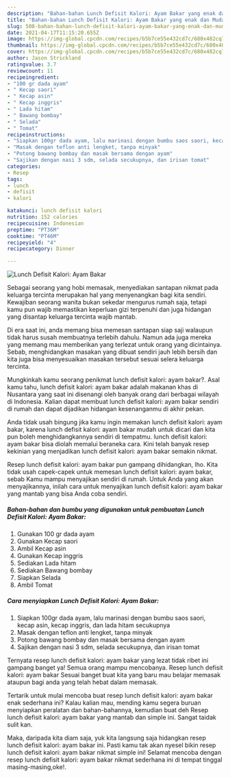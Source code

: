 ```yaml
---
description: "Bahan-bahan Lunch Defisit Kalori: Ayam Bakar yang enak dan Mudah Dibuat"
title: "Bahan-bahan Lunch Defisit Kalori: Ayam Bakar yang enak dan Mudah Dibuat"
slug: 508-bahan-bahan-lunch-defisit-kalori-ayam-bakar-yang-enak-dan-mudah-dibuat
date: 2021-04-17T11:15:20.655Z
image: https://img-global.cpcdn.com/recipes/b5b7ce55e432cd7c/680x482cq70/lunch-defisit-kalori-ayam-bakar-foto-resep-utama.jpg
thumbnail: https://img-global.cpcdn.com/recipes/b5b7ce55e432cd7c/680x482cq70/lunch-defisit-kalori-ayam-bakar-foto-resep-utama.jpg
cover: https://img-global.cpcdn.com/recipes/b5b7ce55e432cd7c/680x482cq70/lunch-defisit-kalori-ayam-bakar-foto-resep-utama.jpg
author: Jason Strickland
ratingvalue: 3.7
reviewcount: 11
recipeingredient:
- "100 gr dada ayam"
- " Kecap saori"
- " Kecap asin"
- " Kecap inggris"
- " Lada hitam"
- " Bawang bombay"
- " Selada"
- " Tomat"
recipeinstructions:
- "Siapkan 100gr dada ayam, lalu marinasi dengan bumbu saos saori, kecap asin, kecap inggris, dan lada hitam secukupnya"
- "Masak dengan teflon anti lengket, tanpa minyak"
- "Potong bawang bombay dan masak bersama dengan ayam"
- "Sajikan dengan nasi 3 sdm, selada secukupnya, dan irisan tomat"
categories:
- Resep
tags:
- lunch
- defisit
- kalori

katakunci: lunch defisit kalori 
nutrition: 152 calories
recipecuisine: Indonesian
preptime: "PT36M"
cooktime: "PT46M"
recipeyield: "4"
recipecategory: Dinner

---
```



![Lunch Defisit Kalori: Ayam Bakar](https://img-global.cpcdn.com/recipes/b5b7ce55e432cd7c/680x482cq70/lunch-defisit-kalori-ayam-bakar-foto-resep-utama.jpg)

Sebagai seorang yang hobi memasak, menyediakan santapan nikmat pada keluarga tercinta merupakan hal yang menyenangkan bagi kita sendiri. Kewajiban seorang  wanita bukan sekedar mengurus rumah saja, tetapi kamu pun wajib memastikan keperluan gizi terpenuhi dan juga hidangan yang disantap keluarga tercinta wajib mantab.

Di era  saat ini, anda memang bisa memesan santapan siap saji walaupun tidak harus susah membuatnya terlebih dahulu. Namun ada juga mereka yang memang mau memberikan yang terlezat untuk orang yang dicintainya. Sebab, menghidangkan masakan yang dibuat sendiri jauh lebih bersih dan kita juga bisa menyesuaikan masakan tersebut sesuai selera keluarga tercinta. 



Mungkinkah kamu seorang penikmat lunch defisit kalori: ayam bakar?. Asal kamu tahu, lunch defisit kalori: ayam bakar adalah makanan khas di Nusantara yang saat ini disenangi oleh banyak orang dari berbagai wilayah di Indonesia. Kalian dapat membuat lunch defisit kalori: ayam bakar sendiri di rumah dan dapat dijadikan hidangan kesenanganmu di akhir pekan.

Anda tidak usah bingung jika kamu ingin memakan lunch defisit kalori: ayam bakar, karena lunch defisit kalori: ayam bakar mudah untuk dicari dan kita pun boleh menghidangkannya sendiri di tempatmu. lunch defisit kalori: ayam bakar bisa diolah memalui beraneka cara. Kini telah banyak resep kekinian yang menjadikan lunch defisit kalori: ayam bakar semakin nikmat.

Resep lunch defisit kalori: ayam bakar pun gampang dihidangkan, lho. Kita tidak usah capek-capek untuk memesan lunch defisit kalori: ayam bakar, sebab Kamu mampu menyajikan sendiri di rumah. Untuk Anda yang akan menyajikannya, inilah cara untuk menyajikan lunch defisit kalori: ayam bakar yang mantab yang bisa Anda coba sendiri.

<!--inarticleads1-->

##### Bahan-bahan dan bumbu yang digunakan untuk pembuatan Lunch Defisit Kalori: Ayam Bakar:

1. Gunakan 100 gr dada ayam
1. Gunakan  Kecap saori
1. Ambil  Kecap asin
1. Gunakan  Kecap inggris
1. Sediakan  Lada hitam
1. Sediakan  Bawang bombay
1. Siapkan  Selada
1. Ambil  Tomat




<!--inarticleads2-->

##### Cara menyiapkan Lunch Defisit Kalori: Ayam Bakar:

1. Siapkan 100gr dada ayam, lalu marinasi dengan bumbu saos saori, kecap asin, kecap inggris, dan lada hitam secukupnya
1. Masak dengan teflon anti lengket, tanpa minyak
1. Potong bawang bombay dan masak bersama dengan ayam
1. Sajikan dengan nasi 3 sdm, selada secukupnya, dan irisan tomat




Ternyata resep lunch defisit kalori: ayam bakar yang lezat tidak ribet ini gampang banget ya! Semua orang mampu mencobanya. Resep lunch defisit kalori: ayam bakar Sesuai banget buat kita yang baru mau belajar memasak ataupun bagi anda yang telah hebat dalam memasak.

Tertarik untuk mulai mencoba buat resep lunch defisit kalori: ayam bakar enak sederhana ini? Kalau kalian mau, mending kamu segera buruan menyiapkan peralatan dan bahan-bahannya, kemudian buat deh Resep lunch defisit kalori: ayam bakar yang mantab dan simple ini. Sangat taidak sulit kan. 

Maka, daripada kita diam saja, yuk kita langsung saja hidangkan resep lunch defisit kalori: ayam bakar ini. Pasti kamu tak akan nyesel bikin resep lunch defisit kalori: ayam bakar nikmat simple ini! Selamat mencoba dengan resep lunch defisit kalori: ayam bakar nikmat sederhana ini di tempat tinggal masing-masing,oke!.

